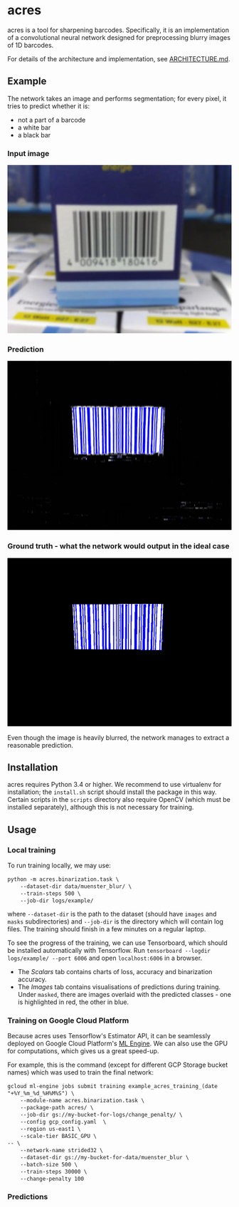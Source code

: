 # acres
acres is a tool for sharpening barcodes. Specifically, it is an implementation
of a convolutional neural network designed for preprocessing blurry images of
1D barcodes.

For details of the architecture and implementation, see [ARCHITECTURE.md](./ARCHITECTURE.md).

## Example
The network takes an image and performs segmentation; for every pixel, it tries to predict whether it is:

 - not a part of a barcode
 - a white bar
 - a black bar

### Input image
![Input image](./doc/33_4009418180416-01_N95-2592x1944_scaledTo800x600bilinear.jpg)
### Prediction
![Prediction](./doc/33_4009418180416-01_N95-2592x1944_scaledTo800x600bilinear_prediction.png)
### Ground truth - what the network would output in the ideal case
![Ground truth](./doc/33_4009418180416-01_N95-2592x1944_scaledTo800x600bilinear_ground_truth.png)

Even though the image is heavily blurred, the network manages to extract a reasonable prediction.

## Installation
acres requires Python 3.4 or higher. We recommend to use virtualenv for
installation; the `install.sh` script should install the package in this way.
Certain scripts in the `scripts` directory also require OpenCV (which must be
installed separately), although this is not necessary for training.

## Usage

### Local training
To run training locally, we may use:
```
python -m acres.binarization.task \
    --dataset-dir data/muenster_blur/ \
    --train-steps 500 \
    --job-dir logs/example/
```
where `--dataset-dir` is the path to the dataset (should have `images` and `masks` subdirectories)
and `--job-dir` is the directory which will contain log files. The training should finish in a few
minutes on a regular laptop.

To see the progress of the training, we can use Tensorboard, which should be installed automatically with Tensorflow.
Run `tensorboard --logdir logs/example/ --port 6006` and open `localhost:6006` in a browser.
- The _Scalars_ tab contains charts of loss, accuracy and binarization accuracy.
- The _Images_ tab contains visualisations of predictions during training. Under `masked`, there are images
  overlaid with the predicted classes - one is highlighted in red, the other in blue.

### Training on Google Cloud Platform
Because acres uses Tensorflow's Estimator API, it can be seamlessly deployed on Google Cloud Platform's
[ML Engine](https://cloud.google.com/ml-engine/). We can also use the GPU for computations, which
gives us a great speed-up.

For example, this is the command (except for different GCP Storage bucket names) which was used
to train the final network:
```
gcloud ml-engine jobs submit training example_acres_training_(date "+%Y_%m_%d_%H%M%S") \
    --module-name acres.binarization.task \
    --package-path acres/ \
    --job-dir gs://my-bucket-for-logs/change_penalty/ \
    --config gcp_config.yaml  \
    --region us-east1 \
    --scale-tier BASIC_GPU \
-- \
    --network-name strided32 \
    --dataset-dir gs://my-bucket-for-data/muenster_blur \
    --batch-size 500 \
    --train-steps 30000 \
    --change-penalty 100
```

### Predictions
